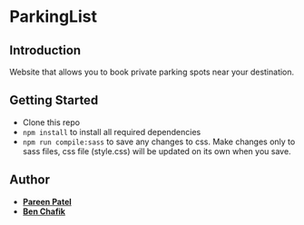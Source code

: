 # ParkingList


## **Introduction**

Website that allows you to book private parking spots near your destination. 

## **Getting Started**
- Clone this repo
- `npm install` to install all required dependencies
- `npm run compile:sass` to save any changes to css. Make changes only to sass files, css file (style.css) will be updated on its own when you save. 

## **Author**
- [**Pareen Patel**](https://www.linkedin.com/in/pareen-patel/)
- [**Ben Chafik**](https://www.linkedin.com/in/aymane-chafik-ben/)
